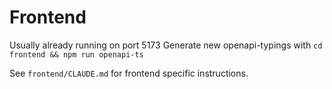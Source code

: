 # Frontend

Usually already running on port 5173
Generate new openapi-typings with `cd frontend && npm run openapi-ts`

See `frontend/CLAUDE.md` for frontend specific instructions.
